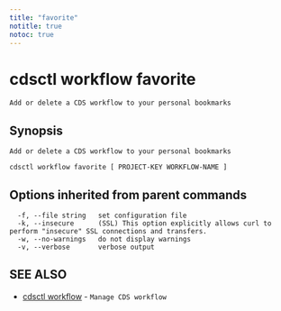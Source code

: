 ```yaml
---
title: "favorite"
notitle: true
notoc: true
---
```

# cdsctl workflow favorite

`Add or delete a CDS workflow to your personal bookmarks`

## Synopsis

`Add or delete a CDS workflow to your personal bookmarks`

```
cdsctl workflow favorite [ PROJECT-KEY WORKFLOW-NAME ]
```

## Options inherited from parent commands

```
  -f, --file string   set configuration file
  -k, --insecure      (SSL) This option explicitly allows curl to perform "insecure" SSL connections and transfers.
  -w, --no-warnings   do not display warnings
  -v, --verbose       verbose output
```

## SEE ALSO

* [cdsctl workflow](/docs/components/cdsctl/workflow/)	 - `Manage CDS workflow`

